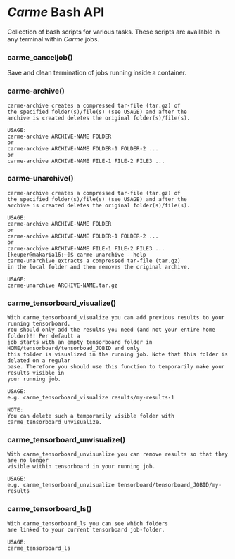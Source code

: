 # *Carme* Bash API
Collection of bash scripts for various tasks. These scripts are available in any terminal within *Carme* jobs.

### carme_canceljob()
Save and clean termination of jobs running inside a container. 

### carme-archive()
```
carme-archive creates a compressed tar-file (tar.gz) of
the specified folder(s)/file(s) (see USAGE) and after the
archive is created deletes the original folder(s)/file(s).

USAGE:
carme-archive ARCHIVE-NAME FOLDER
or
carme-archive ARCHIVE-NAME FOLDER-1 FOLDER-2 ...
or
carme-archive ARCHIVE-NAME FILE-1 FILE-2 FILE3 ...
```

### carme-unarchive()
```
carme-archive creates a compressed tar-file (tar.gz) of
the specified folder(s)/file(s) (see USAGE) and after the
archive is created deletes the original folder(s)/file(s).

USAGE:
carme-archive ARCHIVE-NAME FOLDER
or
carme-archive ARCHIVE-NAME FOLDER-1 FOLDER-2 ...
or
carme-archive ARCHIVE-NAME FILE-1 FILE-2 FILE3 ...
[keuper@makaria16:~]$ carme-unarchive --help
carme-unarchive extracts a compressed tar-file (tar.gz)
in the local folder and then removes the original archive.

USAGE:
carme-unarchive ARCHIVE-NAME.tar.gz
```

### carme_tensorboard_visualize()
```
With carme_tensorboard_visualize you can add previous results to your running tensorboard.
You should only add the results you need (and not your entire home folder)!! Per default a
job starts with an empty tensorboard folder in HOME/tensorboard/tensorboad_JOBID and only
this folder is visualized in the running job. Note that this folder is delated on a regular
base. Therefore you should use this function to temporarily make your results visible in
your running job.

USAGE:
e.g. carme_tensorboard_visualize results/my-results-1

NOTE:
You can delete such a temporarily visible folder with carme_tensorboard_unvisualize.
```

### carme_tensorboard_unvisualize()
```
With carme_tensorboard_unvisualize you can remove results so that they are no longer
visible within tensorboard in your running job.

USAGE:
e.g. carme_tensorboard_unvisualize tensorboard/tensorboard_JOBID/my-results
```

### carme_tensorboard_ls()
```
With carme_tensorboard_ls you can see which folders
are linked to your current tensorboard job-folder.

USAGE:
carme_tensorboard_ls
```

